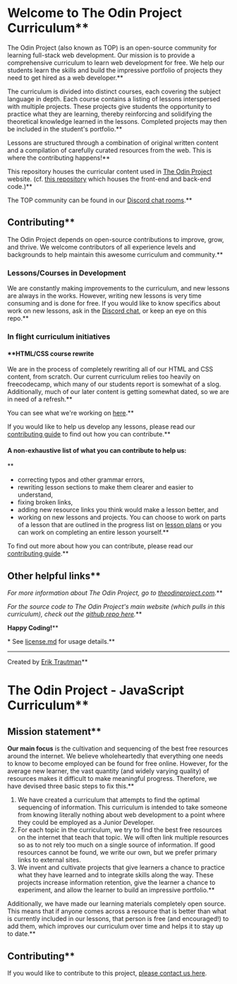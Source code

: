 # Welcome to The Odin Project Curriculum**


The Odin Project (also known as TOP) is an open-source community for learning full-stack web development. Our mission is to provide a comprehensive curriculum to learn web development for free. We help our students learn the skills and build the impressive portfolio of projects they need to get hired as a web developer.**


The curriculum is divided into distinct courses, each covering the subject language in depth. Each course contains a listing of lessons interspersed with multiple projects. These projects give students the opportunity to practice what they are learning, thereby reinforcing and solidifying the theoretical knowledge learned in the lessons. Completed projects may then be included in the student's portfolio.**


Lessons are structured through a combination of original written content and a compilation of carefully curated resources from the web. This is where the contributing happens!**


This repository houses the curricular content used in [The Odin Project](http://theodinproject.com) website. (cf. [this repository](https://github.com/TheOdinProject/theodinproject) which houses the front-end and back-end code.)**



The TOP community can be found in our [Discord chat rooms](https://discord.gg/fbFCkYabZB).**


## Contributing**


The Odin Project depends on open-source contributions to improve, grow, and thrive. We welcome contributors of all experience levels and backgrounds to help maintain this awesome curriculum and community.**


### Lessons/Courses in Development
We are constantly making improvements to the curriculum, and new lessons are always in the works. However, writing new lessons is very time consuming and is done for free. If you would like to know specifics about work on new lessons, ask in the [Discord chat](https://discord.gg/fbFCkYabZB), or keep an eye on this repo.**


### In flight curriculum initiatives
#### **HTML/CSS course rewrite
We are in the process of completely rewriting all of our HTML and CSS content, from scratch.  Our current curriculum relies too heavily on freecodecamp, which many of our students report is somewhat of a slog.  Additionally, much of our later content is getting somewhat dated, so we are in need of a refresh.**


You can see what we're working on [here](https://github.com/TheOdinProject/top-meta/projects/2).**


If you would like to help us develop any lessons, please read our [contributing guide](https://github.com/TheOdinProject/curriculum/blob/main/CONTRIBUTING.md) to find out how you can contribute.**


#### **A non-exhaustive list of what you can contribute to help us:**


**


* correcting typos and other grammar errors,
* rewriting lesson sections to make them clearer and easier to understand,
* fixing broken links,
* adding new resource links you think would make a lesson better, and
* working on new lessons and projects. You can choose to work on parts of a lesson that are outlined in the progress list on [lesson plans](https://github.com/TheOdinProject/curriculum/issues?utf8=%E2%9C%93&q=is%3Aissue%20is%3Aopen%20label%3A%22new%20lesson%22%20) or you can work on completing an entire lesson yourself.**


To find out more about how you can contribute, please read our [contributing guide](https://github.com/TheOdinProject/curriculum/blob/main/CONTRIBUTING.md).**


## Other helpful links**


*For more information about The Odin Project, go to [theodinproject.com](http://theodinproject.com).***


*For the source code to The Odin Project's main website (which pulls in this curriculum), check out the [github repo here](http://github.com/theodinproject/theodinproject).***


**Happy Coding!****


\* See [license.md](https://github.com/TheOdinProject/curriculum/blob/main/license.md) for usage details.**


___
Created by [Erik Trautman](http://www.github.com/eriktrautman)**



# The Odin Project - JavaScript Curriculum**


## Mission statement**


**Our main focus** is the cultivation and sequencing of the best free resources around the internet. We believe wholeheartedly that everything one needs to know to become employed can be found for free online. However, for the average new learner, the vast quantity \(and widely varying quality\) of resources makes it difficult to make meaningful progress.  Therefore, we have devised three basic steps to fix this.**


1. We have created a curriculum that attempts to find the optimal sequencing of information. This curriculum is intended to take someone from knowing literally nothing about web development to a point where they could be employed as a Junior Developer.
2. For each topic in the curriculum, we try to find the best free resources on the internet that teach that topic.  We will often link multiple resources so as to not rely too much on a single source of information.  If good resources cannot be found, we write our own, but we prefer primary links to external sites.
3. We invent and cultivate projects that give learners a chance to practice what they have learned and to integrate skills along the way. These projects increase information retention, give the learner a chance to experiment, and allow the learner to build an impressive portfolio.**


Additionally, we have made our learning materials completely open source.  This means that if anyone comes across a resource that is better than what is currently included in our lessons, that person is free \(and encouraged!\) to add them, which improves our curriculum over time and helps it to stay up to date.**


## Contributing**


If you would like to contribute to this project, [please contact us here](https://discord.gg/fbFCkYabZB).
